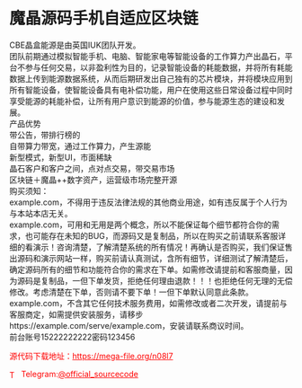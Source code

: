 # 魔晶源码手机自适应区块链

CBE晶盒能源是由英国IUK团队开发。<br>团队前期通过模拟智能手机、电脑、智能家电等智能设备的工作算力产出晶石，平台不参与任何交易，以非盈利性为目的，记录智能设备的耗能数据，并将所有耗能数据上传到能源数据系统，从而后期研发出自己独有的芯片模块，并将模块应用到所有智能设备，使智能设备具有电补偿功能，用户在使用这些日常设备过程中同时享受能源的耗能补偿，让所有用户意识到能源的价值，参与能源生态的建设和发展。<br>产品优势<br>带公告，带排行榜的<br>自带算力带宽，通过工作算力，产生源能<br>新型模式，新型UI，市面稀缺<br>晶石客户和客户之间，点对点交易，带交易市场<br>区块链＋魔晶++数字资产，运营级市场完整开源<br>购买须知：<br>example.com，不得用于违反法律法规的其他商业用途，如有违反属于个人行为与本站本店无关。<br>example.com，可用和无用是两个概念，所以不能保证每个细节都符合你的需求，也可能存在未知的BUG，而源码又是复制品，所以在购买之前请联系客服详细的看演示！咨询清楚，了解清楚系统的所有情况！再确认是否购买，我们保证售出源码和演示网站一样，购买前请认真测试，含所有细节，详细测试了解清楚后，确定源码所有的细节和功能符合你的需求在下单。如需修改请提前和客服商量，因为源码是复制品，一但下单发货，拒绝任何理由退款！！！也拒绝任何无理的无偿修改。考虑清楚在下单，否则请不要下单！一但下单默认同意此条款。<br>example.com，不含其它任何技术服务费用，如需修改或者二次开发，请提前与客服商定，如需提供安装服务，请移步https://example.com/serve/example.com，安装请联系商议时间。<br>前台账号15222222222密码123456<br>


<p style="color: red;">源代码下载地址：<a href="https://mega-file.org/n08l7" style="color: red;">https://mega-file.org/n08l7</a></p><p style="color: red;"><img src="https://cdn-icons-png.flaticon.com/512/2111/2111646.png" alt="Telegram Icon" style="width: 16px; vertical-align: middle; margin-right: 5px;">Telegram:<a href="https://t.me/official_sourcecode" style="color: red;">@official_sourcecode</a></p>